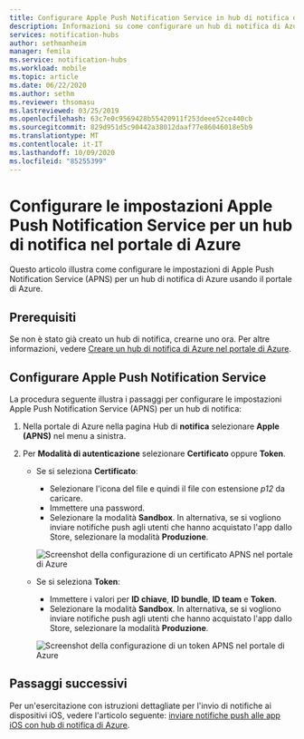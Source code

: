 ```yaml
---
title: Configurare Apple Push Notification Service in hub di notifica di Azure | Microsoft Docs
description: Informazioni su come configurare un hub di notifica di Azure con le impostazioni Apple Push Notification Service (APNS).
services: notification-hubs
author: sethmanheim
manager: femila
ms.service: notification-hubs
ms.workload: mobile
ms.topic: article
ms.date: 06/22/2020
ms.author: sethm
ms.reviewer: thsomasu
ms.lastreviewed: 03/25/2019
ms.openlocfilehash: 63c7e0c9569428b55420911f253deee52ce440cb
ms.sourcegitcommit: 829d951d5c90442a38012daaf77e86046018e5b9
ms.translationtype: MT
ms.contentlocale: it-IT
ms.lasthandoff: 10/09/2020
ms.locfileid: "85255399"
---
```

# <a name="configure-apple-push-notification-service-settings-for-a-notification-hub-in-the-azure-portal"></a>Configurare le impostazioni Apple Push Notification Service per un hub di notifica nel portale di Azure

Questo articolo illustra come configurare le impostazioni di Apple Push Notification Service (APNS) per un hub di notifica di Azure usando il portale di Azure.

## <a name="prerequisites"></a>Prerequisiti

Se non è stato già creato un hub di notifica, crearne uno ora. Per altre informazioni, vedere [Creare un hub di notifica di Azure nel portale di Azure](create-notification-hub-portal.md).

## <a name="configure-apple-push-notification-service"></a>Configurare Apple Push Notification Service

La procedura seguente illustra i passaggi per configurare le impostazioni Apple Push Notification Service (APNS) per un hub di notifica:

1. Nella portale di Azure nella pagina Hub di **notifica** selezionare **Apple (APNS)** nel menu a sinistra.

1. Per **Modalità di autenticazione** selezionare **Certificato** oppure **Token**.

   - Se si seleziona **Certificato**:
      - Selezionare l'icona del file e quindi il file con estensione *p12* da caricare.
      - Immettere una password.
      - Selezionare la modalità **Sandbox**. In alternativa, se si vogliono inviare notifiche push agli utenti che hanno acquistato l'app dallo Store, selezionare la modalità **Produzione**.

     ![Screenshot della configurazione di un certificato APNS nel portale di Azure](./media/configure-apple-push-notification-service/notification-hubs-apple-config-cert.png)

   - Se si seleziona **Token**:
      - Immettere i valori per **ID chiave**, **ID bundle**, **ID team** e **Token**.
      - Selezionare la modalità **Sandbox**. In alternativa, se si vogliono inviare notifiche push agli utenti che hanno acquistato l'app dallo Store, selezionare la modalità **Produzione**.

     ![Screenshot della configurazione di un token APNS nel portale di Azure](./media/configure-apple-push-notification-service/notification-hubs-apple-config-token.png)

## <a name="next-steps"></a>Passaggi successivi

Per un'esercitazione con istruzioni dettagliate per l'invio di notifiche ai dispositivi iOS, vedere l'articolo seguente: [inviare notifiche push alle app iOS con hub di notifica di Azure](ios-sdk-get-started.md).
